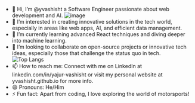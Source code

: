 - 👋 Hi, I’m @yvashisht a Software Engineer passionate about web development and AI.
  ![image](https://github.com/yvashisht/yvashisht/assets/132369766/8939d9e4-c046-4805-9b30-110d1d109db2)
- 👀 I’m interested in creating innovative solutions in the tech world, especially in areas like web apps, AI, and efficient data management.
- 🌱 I’m currently learning advanced React techniques and diving deeper into machine learning.
- 💞️ I’m looking to collaborate on open-source projects or innovative tech ideas, especially those that challenge the status quo in tech.
  ![Top Langs](https://github-readme-stats.vercel.app/api/top-langs/?username=myusername&hide=javascript,css,scss,html&theme=tokyonight)
- 📫 How to reach me: Connect with me on LinkedIn at linkedin.com/in/yajur-vashisht or visit my personal website at yvashisht.github.io for more info.
- 😄 Pronouns: He/Him
- ⚡ Fun fact: Apart from coding, I love exploring the world of motorsports!

<!---
yvashisht/yvashisht is a ✨ special ✨ repository because its `README.md` (this file) appears on your GitHub profile.
You can click the Preview link to take a look at your changes.
--->

